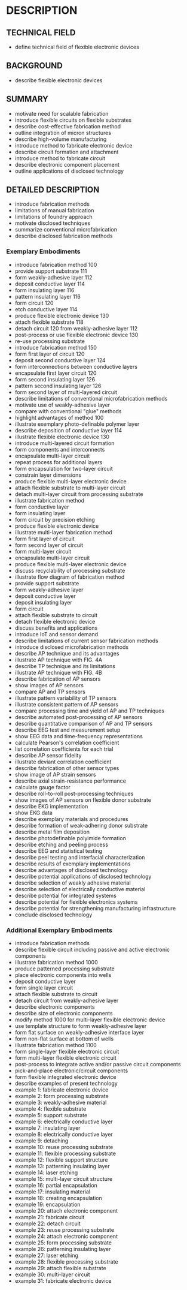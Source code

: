 # DESCRIPTION

## TECHNICAL FIELD

- define technical field of flexible electronic devices

## BACKGROUND

- describe flexible electronic devices

## SUMMARY

- motivate need for scalable fabrication
- introduce flexible circuits on flexible substrates
- describe cost-effective fabrication method
- outline integration of micron structures
- describe high-volume manufacturing
- introduce method to fabricate electronic device
- describe circuit formation and attachment
- introduce method to fabricate circuit
- describe electronic component placement
- outline applications of disclosed technology

## DETAILED DESCRIPTION

- introduce fabrication methods
- limitations of manual fabrication
- limitations of foundry approach
- motivate disclosed techniques
- summarize conventional microfabrication
- describe disclosed fabrication methods

### Exemplary Embodiments

- introduce fabrication method 100
- provide support substrate 111
- form weakly-adhesive layer 112
- deposit conductive layer 114
- form insulating layer 116
- pattern insulating layer 116
- form circuit 120
- etch conductive layer 114
- produce flexible electronic device 130
- attach flexible substrate 118
- detach circuit 120 from weakly-adhesive layer 112
- post-process or use flexible electronic device 130
- re-use processing substrate
- introduce fabrication method 150
- form first layer of circuit 120
- deposit second conductive layer 124
- form interconnections between conductive layers
- encapsulate first layer circuit 120
- form second insulating layer 126
- pattern second insulating layer 126
- form second layer of multi-layered circuit
- describe limitations of conventional microfabrication methods
- motivate use of weakly-adhesive layer
- compare with conventional "glue" methods
- highlight advantages of method 100
- illustrate exemplary photo-definable polymer layer
- describe deposition of conductive layer 114
- illustrate flexible electronic device 130
- introduce multi-layered circuit formation
- form components and interconnects
- encapsulate multi-layer circuit
- repeat process for additional layers
- form encapsulation for two-layer circuit
- constrain layer dimensions
- produce flexible multi-layer electronic device
- attach flexible substrate to multi-layer circuit
- detach multi-layer circuit from processing substrate
- illustrate fabrication method
- form conductive layer
- form insulating layer
- form circuit by precision etching
- produce flexible electronic device
- illustrate multi-layer fabrication method
- form first layer of circuit
- form second layer of circuit
- form multi-layer circuit
- encapsulate multi-layer circuit
- produce flexible multi-layer electronic device
- discuss recyclability of processing substrate
- illustrate flow diagram of fabrication method
- provide support substrate
- form weakly-adhesive layer
- deposit conductive layer
- deposit insulating layer
- form circuit
- attach flexible substrate to circuit
- detach flexible electronic device
- discuss benefits and applications
- introduce IoT and sensor demand
- describe limitations of current sensor fabrication methods
- introduce disclosed microfabrication methods
- describe AP technique and its advantages
- illustrate AP technique with FIG. 4A
- describe TP technique and its limitations
- illustrate AP technique with FIG. 4B
- describe fabrication of AP sensors
- show images of AP sensors
- compare AP and TP sensors
- illustrate pattern variability of TP sensors
- illustrate consistent pattern of AP sensors
- compare processing time and yield of AP and TP techniques
- describe automated post-processing of AP sensors
- describe quantitative comparison of AP and TP sensors
- describe EEG test and measurement setup
- show EEG data and time-frequency representations
- calculate Pearson's correlation coefficient
- list correlation coefficients for each trial
- describe AP sensor fidelity
- illustrate deviant correlation coefficient
- describe fabrication of other sensor types
- show image of AP strain sensors
- describe axial strain-resistance performance
- calculate gauge factor
- describe roll-to-roll post-processing techniques
- show images of AP sensors on flexible donor substrate
- describe EKG implementation
- show EKG data
- describe exemplary materials and procedures
- describe formation of weak-adhering donor substrate
- describe metal film deposition
- describe photodefinable polyimide formation
- describe etching and peeling process
- describe EEG and statistical testing
- describe peel testing and interfacial characterization
- describe results of exemplary implementations
- describe advantages of disclosed technology
- describe potential applications of disclosed technology
- describe selection of weakly adhesive material
- describe selection of electrically conductive material
- describe potential for integrated systems
- describe potential for flexible electronics systems
- describe potential for strengthening manufacturing infrastructure
- conclude disclosed technology

### Additional Exemplary Embodiments

- introduce fabrication methods
- describe flexible circuit including passive and active electronic components
- illustrate fabrication method 1000
- produce patterned processing substrate
- place electronic components into wells
- deposit conductive layer
- form single layer circuit
- attach flexible substrate to circuit
- detach circuit from weakly-adhesive layer
- describe electronic components
- describe size of electronic components
- modify method 1000 for multi-layer flexible electronic device
- use template structure to form weakly-adhesive layer
- form flat surface on weakly-adhesive interface layer
- form non-flat surface at bottom of wells
- illustrate fabrication method 1100
- form single-layer flexible electronic circuit
- form multi-layer flexible electronic circuit
- post-process to integrate active and/or passive circuit components
- pick-and-place electronic/circuit components
- form flexible integrated electronic device
- describe examples of present technology
- example 1: fabricate electronic device
- example 2: form processing substrate
- example 3: weakly-adhesive material
- example 4: flexible substrate
- example 5: support substrate
- example 6: electrically conductive layer
- example 7: insulating layer
- example 8: electrically conductive layer
- example 9: detaching
- example 10: reuse processing substrate
- example 11: flexible processing substrate
- example 12: flexible support structure
- example 13: patterning insulating layer
- example 14: laser etching
- example 15: multi-layer circuit structure
- example 16: partial encapsulation
- example 17: insulating material
- example 18: creating encapsulation
- example 19: encapsulation
- example 20: attach electronic component
- example 21: fabricate circuit
- example 22: detach circuit
- example 23: reuse processing substrate
- example 24: attach electronic component
- example 25: form processing substrate
- example 26: patterning insulating layer
- example 27: laser etching
- example 28: flexible processing substrate
- example 29: attach flexible substrate
- example 30: multi-layer circuit
- example 31: fabricate electronic device

